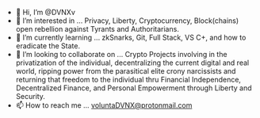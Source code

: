 - 👋 Hi, I’m @DVNXv
- 👀 I’m interested in ... Privacy, Liberty, Cryptocurrency, Block(chains) open rebellion against Tyrants and Authoritarians.
- 🌱 I’m currently learning ... zkSnarks, Git, Full Stack, VS C+, and how to eradicate the State.
- 💞️ I’m looking to collaborate on ... Crypto Projects involving in the privatization of the individual, decentralizing the current digital and real world, ripping power from the parasitical elite crony narcissists and returning that freedom to the individual thru Financial Independence, Decentralized Finance, and Personal Empowerment through Liberty and Security.
- 📫 How to reach me ... voluntaDVNX@protonmail.com

<!---
DVNXv/DVNXv is a ✨ special ✨ repository because its `README.md` (this file) appears on your GitHub profile.
You can click the Preview link to take a look at your changes.
--->

